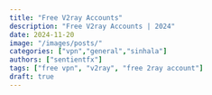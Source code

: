 ```yaml
---
title: "Free V2ray Accounts"
description: "Free V2ray Accounts | 2024"
date: 2024-11-20
image: "/images/posts/"
categories: ["vpn","general","sinhala"]
authors: ["sentientfx"]
tags: ["free vpn", "v2ray", "free 2ray account"]
draft: true
---
```

